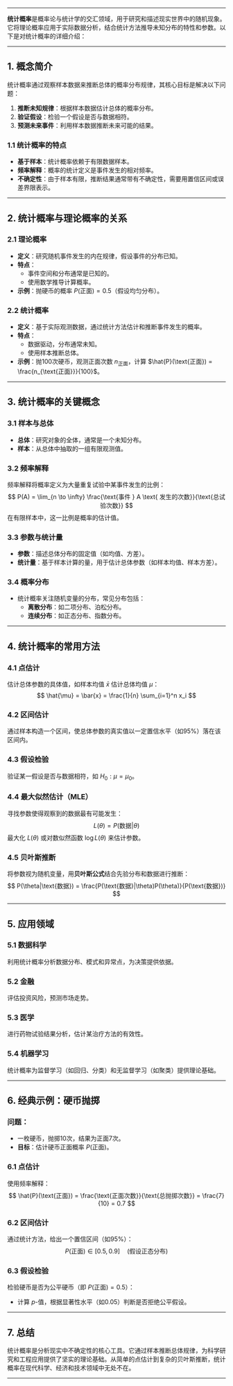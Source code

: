 
---

**统计概率**是概率论与统计学的交汇领域，用于研究和描述现实世界中的随机现象。它将理论概率应用于实际数据分析，结合统计方法推导未知分布的特性和参数。以下是对统计概率的详细介绍：

---

## **1. 概念简介**

统计概率通过观察样本数据来推断总体的概率分布规律，其核心目标是解决以下问题：
1. **推断未知规律**：根据样本数据估计总体的概率分布。
2. **验证假设**：检验一个假设是否与数据相符。
3. **预测未来事件**：利用样本数据推断未来可能的结果。

### **1.1 统计概率的特点**
- **基于样本**：统计概率依赖于有限数据样本。
- **频率解释**：概率的统计定义是事件发生的相对频率。
- **不确定性**：由于样本有限，推断结果通常带有不确定性，需要用置信区间或误差界限表示。

---

## **2. 统计概率与理论概率的关系**

### **2.1 理论概率**
- **定义**：研究随机事件发生的内在规律，假设事件的分布已知。
- **特点**：
  - 事件空间和分布通常是已知的。
  - 使用数学推导计算概率。
- **示例**：抛硬币的概率 $P(\text{正面}) = 0.5$（假设均匀分布）。

### **2.2 统计概率**
- **定义**：基于实际观测数据，通过统计方法估计和推断事件发生的概率。
- **特点**：
  - 数据驱动，分布通常未知。
  - 使用样本推断总体。
- **示例**：抛100次硬币，观测正面次数 $n_{\text{正面}}$，计算 $\hat{P}(\text{正面}) = \frac{n_{\text{正面}}}{100}$。

---

## **3. 统计概率的关键概念**

### **3.1 样本与总体**
- **总体**：研究对象的全体，通常是一个未知分布。
- **样本**：从总体中抽取的一组有限观测值。

### **3.2 频率解释**
频率解释将概率定义为大量重复试验中某事件发生的比例：
$$
P(A) = \lim_{n \to \infty} \frac{\text{事件 } A \text{ 发生的次数}}{\text{总试验次数}}
$$
在有限样本中，这一比例是概率的估计值。

### **3.3 参数与统计量**
- **参数**：描述总体分布的固定值（如均值、方差）。
- **统计量**：基于样本计算的量，用于估计总体参数（如样本均值、样本方差）。

### **3.4 概率分布**
- 统计概率关注随机变量的分布，常见分布包括：
  - **离散分布**：如二项分布、泊松分布。
  - **连续分布**：如正态分布、指数分布。

---

## **4. 统计概率的常用方法**

### **4.1 点估计**
估计总体参数的具体值，如样本均值 $\bar{x}$ 估计总体均值 $\mu$：
$$
\hat{\mu} = \bar{x} = \frac{1}{n} \sum_{i=1}^n x_i
$$

### **4.2 区间估计**
通过样本构造一个区间，使总体参数的真实值以一定置信水平（如95%）落在该区间内。

### **4.3 假设检验**
验证某一假设是否与数据相符，如 $H_0: \mu = \mu_0$。

### **4.4 最大似然估计（MLE）**
寻找参数使得观察到的数据最有可能发生：
$$
L(\theta) = P(\text{数据}|\theta)
$$
最大化 $L(\theta)$ 或对数似然函数 $\log L(\theta)$ 来估计参数。

### **4.5 贝叶斯推断**
将参数视为随机变量，用**贝叶斯公式**结合先验分布和数据进行推断：
$$
P(\theta|\text{数据}) = \frac{P(\text{数据}|\theta)P(\theta)}{P(\text{数据})}
$$

---

## **5. 应用领域**

### **5.1 数据科学**
利用统计概率分析数据分布、模式和异常点，为决策提供依据。

### **5.2 金融**
评估投资风险，预测市场走势。

### **5.3 医学**
进行药物试验结果分析，估计某治疗方法的有效性。

### **5.4 机器学习**
统计概率为监督学习（如回归、分类）和无监督学习（如聚类）提供理论基础。

---

## **6. 经典示例：硬币抛掷**

### 问题：
- 一枚硬币，抛掷10次，结果为正面7次。
- **目标**：估计硬币正面概率 $P(\text{正面})$。

### **6.1 点估计**
使用频率解释：
$$
\hat{P}(\text{正面}) = \frac{\text{正面次数}}{\text{总抛掷次数}} = \frac{7}{10} = 0.7
$$

### **6.2 区间估计**
通过统计方法，给出一个置信区间（如95%）：
$$
P(\text{正面}) \in [0.5, 0.9] \quad (\text{假设正态分布})
$$

### **6.3 假设检验**
检验硬币是否为公平硬币（即 $P(\text{正面}) = 0.5$）：
- 计算 $p$-值，根据显著性水平（如0.05）判断是否拒绝公平假设。

---

## **7. 总结**

统计概率是分析现实中不确定性的核心工具。它通过样本推断总体规律，为科学研究和工程应用提供了坚实的理论基础。从简单的点估计到复杂的贝叶斯推断，统计概率在现代科学、经济和技术领域中无处不在。

---


